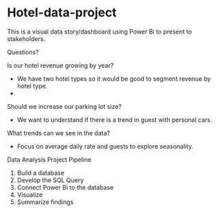 # Hotel-data-project

This is a visual data story/dashboard using Power Bi to present to stakeholders.

Questions?

Is our hotel revenue growing by year?
-	We have two hotel types so it would be good to segment revenue by hotel type.
-	
Should we increase our parking lot size?
-	We want to understand if there is a trend in guest with personal cars.

What trends can we see in the data?
-	Focus on average daily rate and guests to explore seasonality.

Data Analysis Project Pipeline

1.	Build a database 
2.	Develop the SQL Query 
3.	Connect Power Bi to the database 	
4.	Visualize 
5.	Summarize findings
